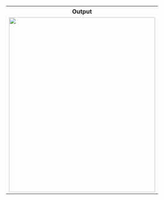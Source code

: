 <table style="width:100%">
  <tr>
    <th>Output</th>
  </tr>
  <tr>
    <td><img src="https://github.com/MdAshrafUllah/Ostad-assignment/assets/96839511/9d34da71-aa09-42c6-bb6b-48ceb52c19c9" width="400" height="480"></td>
  </tr>
</table>
